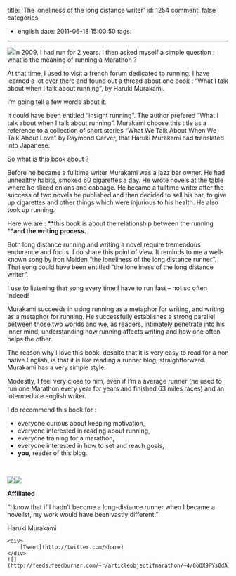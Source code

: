 title: 'The loneliness of the long distance writer'
id: 1254
comment: false
categories:
  - english
date: 2011-06-18 15:00:50
tags:
---

[![](http://farm1.static.flickr.com/207/446185725_821bdcc94a_m.jpg)](http://www.flickr.com/photos/84809913@N00/446185725)In 2009, I had run for 2 years. I then asked myself a simple question : what is the meaning of  running a Marathon ?

At that time, I used to visit a french forum dedicated to running. I have learned a lot over there and found out a thread about one book : &#8220;What I talk about when I talk about running&#8221;, by Haruki Murakami.

I&#8217;m going tell a few words about it.

It could have been entitled &#8220;insight running&#8221;. The author prefered &#8220;What I talk about when I talk about running&#8221;.  Murakami choose this title as a reference to a collection of short stories &#8220;What We Talk About When We Talk About Love&#8221; by Raymond Carver, that Haruki Murakami had translated into Japanese.

So what is this book about ?

Before he became a fulltime writer Murakami was a jazz bar owner. He had unhealthy habits, smoked 60 cigarettes a day. He wrote  novels at the  table where he sliced onions and cabbage. He became a fulltime writer after the success of two novels he published and then decided to sell his bar, to give up cigarettes and other things which were injurious to his health. He also took up running.

Here we are :  **this book is about the relationship between the running ****and the writing process.**

Both long distance running and writing a novel require tremendous endurance and focus. I do share this point of view. It reminds to me a well-known song by Iron Maiden &#8220;the loneliness of the long distance runner&#8221;. That song could have been entitled &#8220;the loneliness of the long distance writer&#8221;.

I use to listening that song every time I have to run  fast &#8211; not so often indeed!

Murakami succeeds in using running as a metaphor for writing, and writing as a metaphor for running. He successfully establishes a strong parallel between those two worlds and we, as readers, intimately penetrate  into his inner mind, understanding how running affects writing and how one often helps the other.

The reason why I love this book, despite that it is very easy to read for a non native English, is that it is like reading a runner blog, straightforward. Murakami has a very simple style.

Modestly, I feel very close to him, even if I&#8217;m a average runner (he used to run one Marathon every year for years and finished 63 miles races) and an intermediate english writer.

I do recommend this book for :

*   everyone curious about keeping motivation,
*   everyone interested in reading about running,
*   everyone training for a marathon,
*   everyone interested in how to set and reach goals,
*   **you**, reader of this blog.

&nbsp;

[![](http://ws.assoc-amazon.fr/widgets/q?_encoding=UTF8&#038;Format=_SL160_&#038;ASIN=0099526158&#038;MarketPlace=FR&#038;ID=AsinImage&#038;WS=1&#038;tag=presqriensurp-21&#038;ServiceVersion=20070822)](http://www.amazon.fr/gp/product/0099526158/ref=as_li_ss_il?ie=UTF8&#038;tag=presqriensurp-21&#038;linkCode=as2&#038;camp=1642&#038;creative=19458&#038;creativeASIN=0099526158)![](http://www.assoc-amazon.fr/e/ir?t=&#038;l=as2&#038;o=8&#038;a=0099526158)

**Affiliated**

&#8220;I know that if I hadn&#8217;t become a long-distance runner when I became a novelist, my work would have been vastly different.&#8221;

Haruki Murakami

	<div>
		[Tweet](http://twitter.com/share)
	</div>
	![](http://feeds.feedburner.com/~r/articleobjectifmarathon/~4/0oOX9PYs0dA)